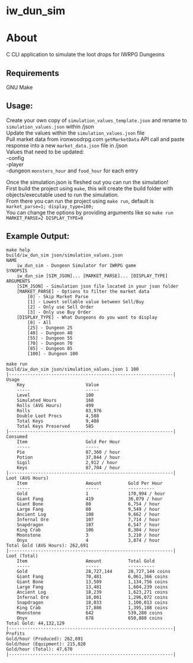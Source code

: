 # iw_dun_sim

# About
C CLI application to simulate the loot drops for IWRPG Dungeons

## Requirements
GNU Make  

## Usage:  
Create your own copy of `simulation_values_template.json` and rename to `simulation_values.json` within /json  
Update the values within the `simulation_values.json` file  
Pull market data from ironwoodrpg.com `getMarketData` API call and paste response into a new `market_data.json` file in /json   
Values that need to be updated:  
    -config  
    -player  
    -dungeon `monsters_hour` and `food_hour` for each entry    

Once the simulation.json is fleshed out you can run the simulation!  
First build the project using `make`, this will create the build folder with objects/executable used to run the simulation.  
From there you can run the project using `make run`, default is `market_parse=1; display_type=100;`  
You can change the options by providing arguments like so `make run MARKET_PARSE=2 DISPLAY_TYPE=0`  

## Example Output:
```
make help
build/iw_dun_sim json/simulation_values.json
NAME
	iw_dun_sim - Dungeon Simulator for IWRPG game
SYNOPSIS
	iw_dun_sim [SIM_JSON]... [MARKET_PARSE]... [DISPLAY_TYPE]
ARGUMENTS
	[SIM_JSON] - Simulation json file located in your json folder
	[MARKET_PARSE] - Options to filter the market data
		[0] - Skip Market Parse
		[1] - Lowest sellable value between Sell/Buy
		[2] - Only use Sell Order
		[3] - Only use Buy Order
	[DISPLAY_TYPE] - What Dungeons do you want to display
		[0] - All
		[25] - Dungeon 25
		[40] - Dungeon 40
		[55] - Dungeon 55
		[70] - Dungeon 70
		[85] - Dungeon 85
		[100] - Dungeon 100

make run
build/iw_dun_sim json/simulation_values.json 1 100
|--------------------------------------------------------------|
Usage
	Key                       Value
	-----                     -----
	Level                     100
	Simulated Hours           168
	Rolls (AVG Hours)         499
	Rolls                     83,976
	Double Loot Procs         4,588
	Total Keys                9,408
	Total Keys Preserved      585
|--------------------------------------------------------------|
Consumed
	Item                      Gold Per Hour
	-----                     -----
	Pie                       87,360 / hour
	Potion                    37,044 / hour
	Sigil                     2,912 / hour
	Keys                      87,704 / hour
|--------------------------------------------------------------|
Loot (AVG Hours)
	Item                      Amount          Gold Per Hour
	-----                     -----           ----------
	Gold                      1               170,994 / hour
	Giant Fang                419             36,079 / hour
	Giant Bone                80              6,754 / hour
	Large Fang                80              9,549 / hour
	Ancient Log               108             9,662 / hour
	Infernal Ore              107             7,714 / hour
	Snapdragon                107             6,547 / hour
	King Crab                 106             8,304 / hour
	Moonstone                 3               3,210 / hour
	Onyx                      4               3,874 / hour
Total Gold (AVG Hours): 262,691
|--------------------------------------------------------------|
Loot (Total)
	Item                      Amount          Total Gold
	-----                     -----           ----------
	Gold                      28,727,144      28,727,144 coins
	Giant Fang                70,481          6,061,366 coins
	Giant Bone                13,509          1,134,756 coins
	Large Fang                13,481          1,604,239 coins
	Ancient Log               18,239          1,623,271 coins
	Infernal Ore              18,001          1,296,072 coins
	Snapdragon                18,033          1,100,013 coins
	King Crab                 17,886          1,395,108 coins
	Moonstone                 642             539,280 coins
	Onyx                      678             650,880 coins
Total Gold: 44,132,129
|--------------------------------------------------------------|
Profits
Gold/hour (Produced): 262,691
Gold/hour (Equipment): 215,020
Gold/hour (Total): 47,670
|--------------------------------------------------------------|
```